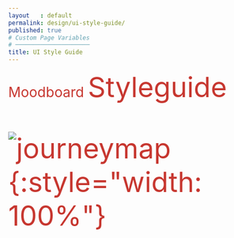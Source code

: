 ```yaml
---
layout   : default
permalink: design/ui-style-guide/
published: true
# Custom Page Variables
# ─────────────────────
title: UI Style Guide
---
```



<span style="color: #C73730;font-size: 2em;">
Moodboard





<span style="color: #C73730;font-size: 2em;">
Styleguide

![journeymap](http://127.0.0.1:4000/1718-nmd3-project/images/StyleGuide.png){:style="width: 100%"}